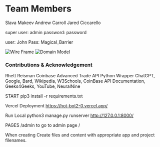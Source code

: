# Team Members

Slava Makeev
Andrew Carroll
Jared Ciccarello

super user: admin
password: password

user: John
Pass: Magical_Barrier


![Wire Frame](./wire.png)
![Domain Model](./domain.png)

### Contributions & Acknowledgement

Rhett Reisman Coinbase Advanced Trade API Python Wrapper
ChatGPT, Google, Bard, Wikipedia, W3Schools, CoinBase API Documentation, Geeks4Geeks, YouTube, NeuralNine




START
pip3 install -r requirements.txt

Vercel Deployment
https://hot-bot2-0.vercel.app/

Run Local
python3 manage.py runserver
http://127.0.0.1:8000/

PAGES
/admin to go to admin page
/




When creating
Create files and content with appropriate app and project filenames.

